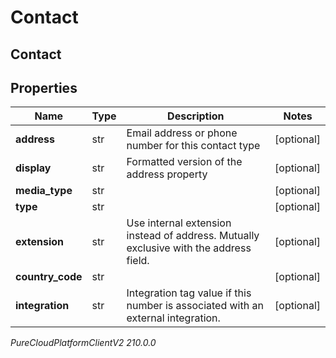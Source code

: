 # Contact

## Contact

## Properties

|Name | Type | Description | Notes|
|------------ | ------------- | ------------- | -------------|
| **address** | str | Email address or phone number for this contact type | [optional] |
| **display** | str | Formatted version of the address property | [optional] |
| **media_type** | str |  | [optional] |
| **type** | str |  | [optional] |
| **extension** | str | Use internal extension instead of address. Mutually exclusive with the address field. | [optional] |
| **country_code** | str |  | [optional] |
| **integration** | str | Integration tag value if this number is associated with an external integration. | [optional] |



_PureCloudPlatformClientV2 210.0.0_
